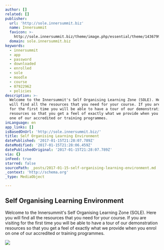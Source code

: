 ```yaml
---
author: []
related: []
publisher:
  url: 'http://sole.innersummit.biz'
  name: Innersummit
  favicon: >-
    http://sole.innersummit.biz/theme/image.php/essential/theme/1436799473/favicon
  domain: sole.innersummit.biz
keywords:
  - innersummit
  - app
  - password
  - downloaded
  - enrolled
  - sole
  - moodle
  - course
  - 07922962
  - policies
description: >-
  Welcome to the Innersummit's Self Organising Learning Zone (SOLE). Here you
  will find all the resources that you need for your course. If you are visiting
  for the first time you will be able to have a tour of our demonstration
  resources so that you get a feel of exactly what we provide when you enrol on
  one of our accredited or training programmes.
inLanguage: en
app_links: []
isBasedOnUrl: 'http://sole.innersummit.biz/'
title: Self Organising Learning Environment
datePublished: '2017-01-15T21:28:07.789Z'
dateModified: '2017-01-15T21:28:06.459Z'
datePublishedOriginal: '2017-01-15T21:28:07.789Z'
via: {}
inFeed: true
starred: false
sourcePath: _posts/2017-01-15-self-organising-learning-environment.md
_context: 'http://schema.org'
_type: MediaObject

---
```

<article style=""><h1>Self Organising Learning Environment</h1><p>Welcome to the Innersummit's Self Organising Learning Zone (SOLE). Here you will find all the resources that you need for your course. If you are visiting for the first time you will be able to have a tour of our demonstration resources so that you get a feel of exactly what we provide when you enrol on one of our accredited or training programmes.</p><img src="http://sole.innersummit.biz/pluginfile.php/335/mod_forum/post/70/Moodle1" /></article>